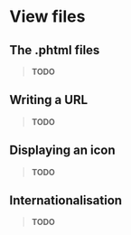 # View files

## The .phtml files

> **TODO**

## Writing a URL

> **TODO**

## Displaying an icon

> **TODO**

## Internationalisation

> **TODO**
